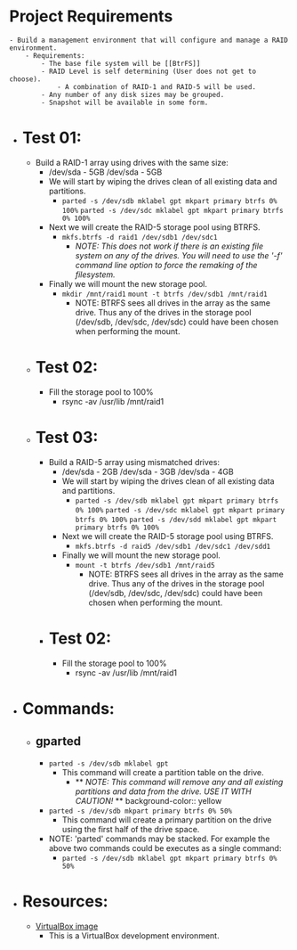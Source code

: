 # Project Requirements
	- Build a management environment that will configure and manage a RAID environment.
		- Requirements:
			- The base file system will be [[BtrFS]]
			- RAID Level is self determining (User does not get to choose).
				- A combination of RAID-1 and RAID-5 will be used.
			- Any number of any disk sizes may be grouped.
			- Snapshot will be available in some form.
- # Test 01:
	- Build a RAID-1 array using drives with the same size:
		- /dev/sda - 5GB
		  /dev/sda - 5GB
		- We will start by wiping the drives clean of all existing data and partitions.
			- ``parted -s /dev/sdb mklabel gpt mkpart primary btrfs 0% 100%``
			  ``parted -s /dev/sdc mklabel gpt mkpart primary btrfs 0% 100%``
		- Next we will create the RAID-5 storage pool using BTRFS.
			- ``mkfs.btrfs -d raid1 /dev/sdb1 /dev/sdc1``
				- *NOTE: This does not work if there is an existing file system on any of the drives.  You will need to use the '-f' command line option to force the remaking of the filesystem.*
		- Finally we will mount the new storage pool.
			- ``mkdir /mnt/raid1``
			  ``mount -t btrfs /dev/sdb1 /mnt/raid1``
				- NOTE: BTRFS sees all drives in the array as the same drive.  Thus any of the drives in the storage pool (/dev/sdb, /dev/sdc, /dev/sdc) could have been chosen when performing the mount.
	- # Test 02:
		- Fill the storage pool to 100%
			- rsync -av /usr/lib /mnt/raid1
	- # Test 03:
		- Build a RAID-5 array using mismatched drives:
			- /dev/sda - 2GB
			  /dev/sda - 3GB
			  /dev/sda - 4GB
			- We will start by wiping the drives clean of all existing data and partitions.
				- ``parted -s /dev/sdb mklabel gpt mkpart primary btrfs 0% 100%``
				  ``parted -s /dev/sdc mklabel gpt mkpart primary btrfs 0% 100%``
				  ``parted -s /dev/sdd mklabel gpt mkpart primary btrfs 0% 100%``
			- Next we will create the RAID-5 storage pool using BTRFS.
				- ``mkfs.btrfs -d raid5 /dev/sdb1 /dev/sdc1 /dev/sdd1``
			- Finally we will mount the new storage pool.
				- ``mount -t btrfs /dev/sdb1 /mnt/raid5``
					- NOTE: BTRFS sees all drives in the array as the same drive.  Thus any of the drives in the storage pool (/dev/sdb, /dev/sdc, /dev/sdc) could have been chosen when performing the mount.
		- # Test 02:
			- Fill the storage pool to 100%
				- rsync -av /usr/lib /mnt/raid1
- # Commands:
	- ## **gparted**
		- ``parted -s /dev/sdb mklabel gpt``
			- This command will create a partition table on the drive.
				- ** *NOTE: This command will remove any and all existing partitions and data from the drive.  USE IT WITH CAUTION!* **
				  background-color:: yellow
		- ``parted -s /dev/sdb mkpart primary btrfs 0% 50%``
			- This command will create a primary partition on the drive using the first half of the drive space.
		- NOTE: 'parted' commands may be stacked.  For example the above two commands could be executes as a single command:
			- ``parted -s /dev/sdb mklabel gpt mkpart primary btrfs 0% 50%``
- # Resources:
	- [VirtualBox image]([[VB-LHR]])
		- This is a VirtualBox development environment.
